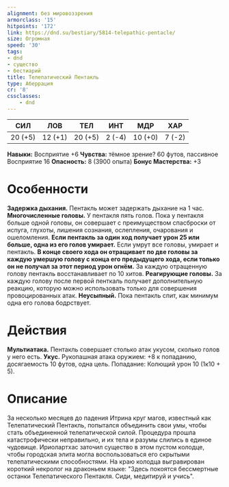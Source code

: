 ```yaml
---
alignment: без мировоззрения
armorclass: '15'
hitpoints: '172'
link: https://dnd.su/bestiary/5814-telepathic-pentacle/
size: Огромная
speed: '30'
tags:
- dnd
- существо
- бестиарий
title: Телепатический Пентакль
type: Аберрация
cr: '8'
cssclasses:
    - dnd
---
```



| СИЛ | ЛОВ | ТЕЛ | ИНТ | МДР | ХАР |
|---|---|---|---|---|---|
| 20 (+5) | 12 (+1) | 20 (+5) | 2 (-4) | 10 (+0) | 7 (-2) |
**Навыки:** Восприятие +6
**Чувства:** тёмное зрение? 60 футов, пассивное Восприятие 16
**Опасность:** 8 (3900 опыта)
**Бонус Мастерства:** +3


# Особенности
**Задержка дыхания.** Пентакль может задержать дыхание на 1 час.
**Многочисленные головы.** У пентакля пять голов. Пока у пентакля больше одной головы, он совершает с преимуществом спасброски от испуга, глухоты, лишения сознания, ослепления, очарования и ошеломления.
**Если пентакль за один ход получает урон 25 или больше, одна из его голов умирает.** Если умрут все головы, умирает и пентакль.
**В конце своего хода он отращивает по две головы за каждую умершую голову с конца его предыдущего хода, если только он не получал за этот период урон огнём.** За каждую отращенную голову пентакль восстанавливает по 10 хитов.
**Реагирующие головы.** За каждую голову после первой пенткаль получает дополнительную реакцию, которую можно использовать только для совершения провоцированных атак.
**Неусыпный.** Пока пентакль спит, как минимум одна его голова бодрствует.


# Действия
**Мультиатака.** Пентакль совершает столько атак укусом, сколько голов у него есть.
**Укус.** Рукопашная атака оружием: +8 к попаданию, досягаемость 10 футов, одна цель. Попадание: Колющий урон 10 (1к10 + 5).


# Описание
За несколько месяцев до падения Итрина круг магов, известный как Телепатический Пентакль, попытался объединить свои умы, чтобы стать объединенной телепатической силой. Процедура прошла катастрофически неправильно, и их тела и разумы слились в единое чудовище. Ириолартхас заточил существо в этом пустом колодце, чтобы городская элита могла воспользоваться его скрытыми телепатическими способностями. На краю колодца выгравирован короткий некролог на драконьем языке: "Здесь покоятся бессмертные останки Телепатического Пентакля. Сиди, медитируй и учись".